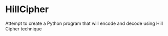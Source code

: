 # HillCipher
Attempt to create a Python program that will encode and decode using Hill Cipher technique

